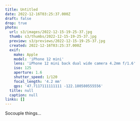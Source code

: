 ```yaml
---
title: Untitled
date: 2022-12-16T03:25:37.000Z
draft: false
drop: true
photo:
  url: s3/images/2022-12-15-19-25-37.jpg
  thumb: s3/thumbs/2022-12-15-19-25-37.jpg
  preview: s3/previews/2022-12-15-19-25-37.jpg
  created: 2022-12-16T03:25:37.000Z
  exif:
    make: Apple
    model: 'iPhone 12 mini'
    lens: 'iPhone 12 mini back dual wide camera 4.2mm f/1.6'
    iso: 125
    aperture: 1.6
    shutter_speed: 1/120
    focal_length: '4.2 mm'
    gps: '47.7117111111111 -122.180580555556'
  title: null
  caption: null
links: []
---
```


Socouple things...
